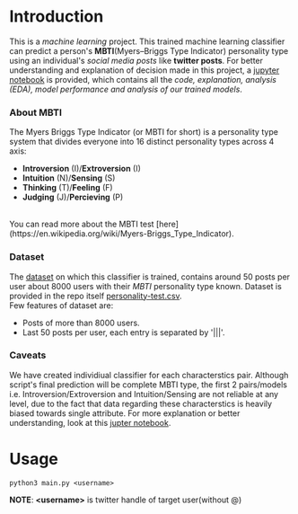# Introduction
This is a *machine learning* project. This trained machine learning classifier can predict a person's **MBTI**(Myers–Briggs Type Indicator)
personality type using an individual's *social media posts* like **twitter posts**. For better understanding and explanation of decision made
in this project, a [jupyter notebook](./main.ipynb) is provided, which contains all the *code, explanation, analysis (EDA), model performance and analysis of
our trained models*.

### About MBTI
The Myers Briggs Type Indicator (or MBTI for short) is a personality type system that divides everyone into 16 distinct personality types across 4 axis:
* **Introversion** (I)/**Extroversion** (I)
* **Intuition** (N)/**Sensing** (S)
* **Thinking** (T)/**Feeling** (F)
* **Judging** (J)/**Percieving** (P)
<br>
You can read more about the MBTI test [here](https://en.wikipedia.org/wiki/Myers-Briggs_Type_Indicator).

### Dataset
The [dataset](./personality-test.csv) on which this classifier is trained, contains around 50 posts per user about 8000 users with their *MBTI*
personality type known. Dataset is provided in the repo itself [personality-test.csv](./personality-test.csv).
<br>
Few features of dataset are:
* Posts of more than 8000 users.
* Last 50 posts per user, each entry is separated by '|||'.

### Caveats
We have created individiual classifier for each characterstics pair. Although script's final prediction will be complete MBTI type, the first 2
pairs/models i.e. Introversion/Extroversion and Intuition/Sensing are not reliable at any level, due to the fact that data regarding these characterstics
is heavily biased towards single attribute. For more explanation or better understanding, look at this [jupter notebook](./main.ipynb).


# Usage
```
python3 main.py <username>
```
**NOTE**: **&lt;username&gt;** is twitter handle of target user(without @)
